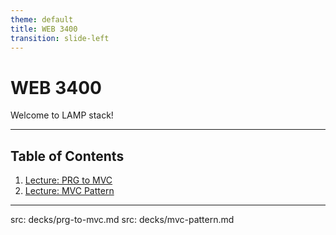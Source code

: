 ```yaml
---
theme: default
title: WEB 3400
transition: slide-left
---
```


# WEB 3400

Welcome to LAMP stack!

---

## Table of Contents

1. [Lecture: PRG to MVC](decks/prg-to-mvc.md)
2. [Lecture: MVC Pattern](decks/mvc-pattern.md)

---
src: decks/prg-to-mvc.md
src: decks/mvc-pattern.md

